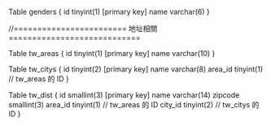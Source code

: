 Table genders {
  id   tinyint(1) [primary key]
  name varchar(6)
}

//======================== 地址相關 ============================

Table tw_areas {
  id 	 tinyint(1) [primary key]
  name varchar(10)
}

Table tw_citys {
  id 	    tinyint(2) [primary key]
  name    varchar(8)
  area_id tinyint(1) // tw_areas 的 ID
}

Table tw_dist {
  id 	     smallint(3) [primary key]
  name     varchar(14)
  zipcode  smallint(3)
  area_id  tinyint(1) // tw_areas 的 ID
  city_id  tinyint(2) // tw_citys 的 ID
}